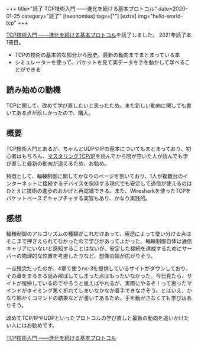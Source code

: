 +++
title="読了 TCP技術入門 ――進化を続ける基本プロトコル"
date=2020-01-25
category="読了"
[taxonomies]
tags=[""]
[extra]
img="hello-world-tcp"
+++

[TCP技術入門 ――進化を続ける基本プロトコル](https://amzn.to/38WvuyF)を読了しました。
2021年読了本1冊目。

* TCPの技術の基本的な部分から歴史。最新の動向までまとまっている本
* シミュレーターを使って、パケットを見て実データを手を動かして学べることができる

## 読み始めの動機

TCPに関して、改めて学び直したいと思ったため。また新しい動向に関しても書いてある点が珍しかったので、購入。

## 概要

TCP技術入門とあるが、ちゃんとUDPやIPの基本についてもまとまっており、初心者はもちろん、[マスタリングTCP/IP](https://amzn.to/33qYOMk)を読んでから間が空いた人が読んでも学び直しと最新の動向が追えるため、お勧め。

特徴として、輻輳制御に関してかなりのページを割いており、1人が複数台のインターネットに接続するデバイスを保持する現代でも安定して通信が使えるのはひとえに技術の進歩のおかげと再認識できる。また、Wiresharkを使ったTCPをパケットベースでキャプチャする実習もあり、かなり実践的。

## 感想

輻輳制御のアルゴリズムの種類がこれだけあって、用途によって使い分ける点はそこまで押さえられてなかったので学びがあってよかった。輻輳制御自体は通信キャリアにいないと感知することはないが、安定した接続を達成するためにサーバーの物理的な位置を考慮したりなど、想像の幅が広がりそう。

一点残念だったのが、4章で使うns-3を提供しているサイトがダウンしており、その章をまるまる読み飛ばしてしまった点はもったいなかった。今日見たら、サイトが復帰しているのでやろうと思えばやれるが、実際にやるぞ！って思ったマインドがタイミング悪く折れてしまいなかなか着手できなさそう。とはいえ、かなり細かくコマンドの結果などが書いてあるため、手を動かさなくても学びはありそう。

改めてTCP/IPやUDPといったプロトコルの学び直しと最新の動向を追いかけたい人にはお勧めです。

[TCP技術入門 ――進化を続ける基本プロトコル](https://amzn.to/38WvuyF)
